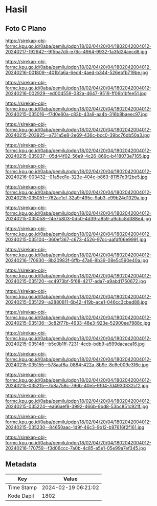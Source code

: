 # Hasil

## Foto C Plano

https://sirekap-obj-formc.kpu.go.id/0aba/pemilu/pdpr/18/02/04/20/04/1802042004012-20240217-192942--9f5ba7d5-e76c-4964-9932-1a3fd24aecd8.jpg

https://sirekap-obj-formc.kpu.go.id/0aba/pemilu/pdpr/18/02/04/20/04/1802042004012-20240216-001809--401b1a6a-6ed4-4aed-b344-526ebfb719be.jpg

https://sirekap-obj-formc.kpu.go.id/0aba/pemilu/pdpr/18/02/04/20/04/1802042004012-20240216-002929--ed004559-082a-4647-9519-ff06b1bfee51.jpg

https://sirekap-obj-formc.kpu.go.id/0aba/pemilu/pdpr/18/02/04/20/04/1802042004012-20240215-035016--f7d0e60a-c83b-43a9-aa4b-316b8baeec97.jpg

https://sirekap-obj-formc.kpu.go.id/0aba/pemilu/pdpr/18/02/04/20/04/1802042004012-20240215-203925--a731a5e8-2e69-436c-bcc0-39bc76db50a3.jpg

https://sirekap-obj-formc.kpu.go.id/0aba/pemilu/pdpr/18/02/04/20/04/1802042004012-20240215-035037--05d44f02-56e9-4c26-869c-b418073e7165.jpg

https://sirekap-obj-formc.kpu.go.id/0aba/pemilu/pdpr/18/02/04/20/04/1802042004012-20240216-003432--01a5ed1e-323e-404c-b863-81157d3f2be5.jpg

https://sirekap-obj-formc.kpu.go.id/0aba/pemilu/pdpr/18/02/04/20/04/1802042004012-20240215-035051--762ac1cf-32a9-495c-9ab3-e99b24d1329a.jpg

https://sirekap-obj-formc.kpu.go.id/0aba/pemilu/pdpr/18/02/04/20/04/1802042004012-20240215-035058--f4e7b803-0d50-4d39-a859-a9cbc8d388e4.jpg

https://sirekap-obj-formc.kpu.go.id/0aba/pemilu/pdpr/18/02/04/20/04/1802042004012-20240215-035104--360ef367-c673-4526-97cc-aafdf06e9991.jpg

https://sirekap-obj-formc.kpu.go.id/0aba/pemilu/pdpr/18/02/04/20/04/1802042004012-20240216-170930--8b20983f-6ffb-47a6-8b39-08e5c590e40a.jpg

https://sirekap-obj-formc.kpu.go.id/0aba/pemilu/pdpr/18/02/04/20/04/1802042004012-20240215-035120--ec4973bf-5f68-4217-ada7-a9abd1750672.jpg

https://sirekap-obj-formc.kpu.go.id/0aba/pemilu/pdpr/18/02/04/20/04/1802042004012-20240215-035129--a2880811-6b42-419b-ace1-046cc3cbed88.jpg

https://sirekap-obj-formc.kpu.go.id/0aba/pemilu/pdpr/18/02/04/20/04/1802042004012-20240215-035136--3c82f77b-4633-48e3-923e-52900ee7988c.jpg

https://sirekap-obj-formc.kpu.go.id/0aba/pemilu/pdpr/18/02/04/20/04/1802042004012-20240215-035146--b5c0b1ff-7231-4ccb-bdb9-a599dacaca16.jpg

https://sirekap-obj-formc.kpu.go.id/0aba/pemilu/pdpr/18/02/04/20/04/1802042004012-20240215-035155--578aaf6a-0884-422a-8b9e-8c6e009e3f6e.jpg

https://sirekap-obj-formc.kpu.go.id/0aba/pemilu/pdpr/18/02/04/20/04/1802042004012-20240215-035215--7b8a758c-796b-40e5-9f04-7d4930332cf2.jpg

https://sirekap-obj-formc.kpu.go.id/0aba/pemilu/pdpr/18/02/04/20/04/1802042004012-20240215-035224--ea66aef8-3992-466b-9bd8-53bc851c921f.jpg

https://sirekap-obj-formc.kpu.go.id/0aba/pemilu/pdpr/18/02/04/20/04/1802042004012-20240215-035230--84650aac-1d9f-46c3-9b12-b97616f2f161.jpg

https://sirekap-obj-formc.kpu.go.id/0aba/pemilu/pdpr/18/02/04/20/04/1802042004012-20240216-170759--f3d06ccc-7a0b-4c85-a5e1-05e99a7ef345.jpg


## Metadata

| Key        | Value               |
| ---------- | ------------------- |
| Time Stamp | 2024-02-19 06:21:02 |
| Kode Dapil | 1802                |



